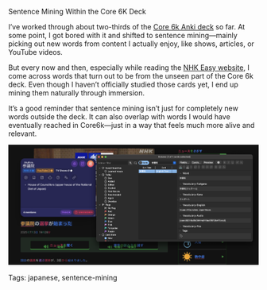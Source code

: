 Sentence Mining Within the Core 6K Deck

I’ve worked through about two-thirds of the [Core 6k Anki deck](https://ankiweb.net/shared/info/1880390099) so far. At some point, I got bored with it and shifted to sentence mining—mainly picking out new words from content I actually enjoy, like shows, articles, or YouTube videos.

But every now and then, especially while reading the [NHK Easy website](https://www3.nhk.or.jp/news/easy/), I come across words that turn out to be from the unseen part of the Core 6k deck. Even though I haven’t officially studied those cards yet, I end up mining them naturally through immersion.

It’s a good reminder that sentence mining isn’t just for completely new words outside the deck. It can also overlap with words I would have eventually reached in Core6k—just in a way that feels much more alive and relevant.

![sentence_mine](./img/ws_sentence_mine_nhk_wide_dk.png)

Tags: japanese, sentence-mining
